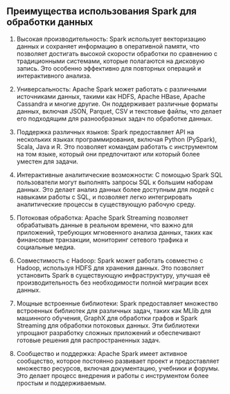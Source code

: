 ## Преимущества использования Spark для обработки данных

1. Высокая производительность: Spark использует векторизацию данных и сохраняет информацию в оперативной памяти, что позволяет достигать высокой скорости обработки по сравнению с традиционными системами, которые полагаются на дисковую запись. Это особенно эффективно для повторных операций и интерактивного анализа.

2. Универсальность: Apache Spark может работать с различными источниками данных, такими как HDFS, Apache HBase, Apache Cassandra и многие другие. Он поддерживает различные форматы данных, включая JSON, Parquet, CSV и текстовые файлы, что делает его подходящим для разнообразных задач по обработке данных.

3. Поддержка различных языков: Spark предоставляет API на нескольких языках программирования, включая Python (PySpark), Scala, Java и R. Это позволяет командам работать с инструментом на том языке, который они предпочитают или который более уместен для задачи.

4. Интерактивные аналитические возможности: С помощью Spark SQL пользователи могут выполнять запросы SQL к большим наборам данных. Это делает анализ данных более доступным для людей с навыками работы с SQL, и позволяет легко интегрировать аналитические процессы в существующую рабочую среду.

5. Потоковая обработка: Apache Spark Streaming позволяет обрабатывать данные в реальном времени, что важно для приложений, требующих мгновенного анализа данных, таких как финансовые транзакции, мониторинг сетевого трафика и социальные медиа.

6. Совместимость с Hadoop: Spark может работать совместно с Hadoop, используя HDFS для хранения данных. Это позволяет установить Spark в существующую инфраструктуру, улучшая её производительность без необходимости полной миграции всех данных.

7. Мощные встроенные библиотеки: Spark предоставляет множество встроенных библиотек для различных задач, таких как MLlib для машинного обучения, GraphX для обработки графов и Spark Streaming для обработки потоковых данных. Эти библиотеки упрощают разработку сложных приложений и обеспечивают готовые решения для распространенных задач.

8. Сообщество и поддержка: Apache Spark имеет активное сообщество, которое постоянно развивает проект и предоставляет множество ресурсов, включая документацию, учебники и форумы. Это делает процесс внедрения и работы с инструментом более простым и поддерживаемым.
